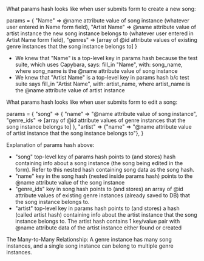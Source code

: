What params hash looks like when user submits form to create a new song:

params = {
  "Name" => @name attribute value of song instance (whatever user entered in Name form field),
  "Artist Name" => @name attribute value of artist instance the new song instance belongs to (whatever user entered in Artist Name form field),
  "genres" => [array of @id attribute values of existing genre instances that the song instance belongs to]
}

* We knew that "Name" is a top-level key in params hash because the test suite, which uses Capybara, says: fill_in "Name", with: song_name, where song_name is the @name attribute value of song instance
* We knew that "Artist Name" is a top-level key in params hash b/c test suite says
fill_in "Artist Name", with: artist_name, where artist_name is the @name attribute value of artist instance

What params hash looks like when user submits form to edit a song:

params = {
  "song" => {
    "name" => "@name attribute value of song instance",
    "genre_ids" => [array of @id attribute values of genre instances that the song instance belongs to]
  },
  "artist" => {"name" => "@name attribute value of artist instance that the song instance belongs to"},
}

Explanation of params hash above:
* "song" top-level key of params hash points to (and stores) hash containing info about a song instance
(the song being edited in the form). Refer to this nested hash containing song data as the song hash.
* "name" key in the song hash (nested inside params hash) points to the @name attribute value of the song instance
* "genre_ids" key in song hash points to (and stores) an array of @id attribute values of existing genre instances (already saved to DB) that the song instance belongs to.
* "artist" top-level key in params hash points to (and stores) a hash (called artist hash) containing info about the artist instance that the song instance belongs to. The artist hash contains 1 key/value pair with @name attribute data of the artist instance either found or created


The Many-to-Many Relationship:
A genre instance has many song instances, and a single song instance can belong to multiple genre instances.
